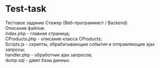 # Test-task
Тестовое задание Стажер (Веб-программист / Backend)<br>
Описание файлов:<br>
index.php - главная страница;<br>
CProducts.php - описание класса CProducts;<br>
Scripts.js - скрипты, обрабатывающие события и отправляющие ajax запросы;<br>
handler.php - обработчик ajax запросов;<br>
dump.sql - дамп базы данных.
